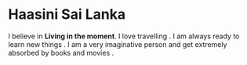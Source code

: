 # Haasini Sai Lanka  

I believe in **Living in the moment**.
I love travelling .
I am always ready to learn new things .
I am a very imaginative person and get extremely absorbed by books and movies .  
